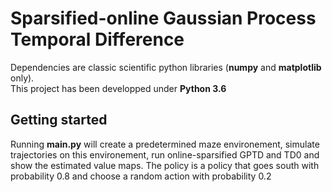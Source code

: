 # Sparsified-online Gaussian Process Temporal Difference

Dependencies are classic scientific python libraries (**numpy** and **matplotlib** only).  
This project has been developped under **Python 3.6**

## Getting started
Running **main.py** will create a predetermined maze environement, simulate trajectories 
on this environement, run online-sparsified GPTD and TD0 and show the estimated value maps. 
The policy is a policy that goes south with probability 0.8 and choose a random action with probability 0.2
